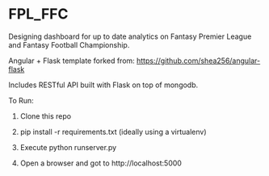 # FPL_FFC
Designing dashboard for up to date analytics on Fantasy Premier League and Fantasy Football Championship.

Angular + Flask template forked from: https://github.com/shea256/angular-flask

Includes RESTful API built with Flask on top of mongodb.

To Run:

1. Clone this repo

2. pip install -r requirements.txt (ideally using a virtualenv)

3. Execute python runserver.py

4. Open a browser and got to http://localhost:5000

